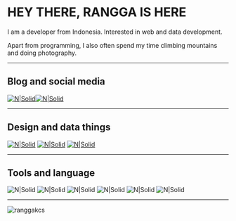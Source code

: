 # HEY THERE, RANGGA IS HERE

I am a developer from Indonesia. Interested in web and data development.

Apart from programming, I also often spend my time climbing mountains and doing photography.
 

---

## Blog and social media

[![N|Solid](https://img.shields.io/badge/%20-%20twitter-grey?style=flat&logo=twitter)]([twitter.com](https://twitter.com/ranggakcs))[![N|Solid](https://img.shields.io/badge/%20-%20medium-black?style=flat&logo=medium)](https://medium.com/@ranggakusumah) 

---
## Design and data things

[![N|Solid](https://img.shields.io/badge/%20-%20Dribbble-white?style=flat&logo=dribbble)](https://dribbble.com/ranggakcs)
[![N|Solid](https://img.shields.io/badge/%20-%20Behance-navy?style=flat&logo=behance)](https://www.behance.net/ranggakusud14f)
[![N|Solid](https://img.shields.io/badge/%20-%20Kaggle-white?style=flat&logo=kaggle)](https://www.kaggle.com/ranggakusumah)

---
## Tools and language

![N|Solid](https://img.shields.io/badge/%20-%20Figma-black?style=flat&logo=figma)
![N|Solid](https://img.shields.io/badge/%20-%20HTML-white?style=flat&logo=HTML5)
![N|Solid](https://img.shields.io/badge/%20-%20CSS-blue?style=flat&logo=CSS3)
![N|Solid](https://img.shields.io/badge/%20-%20Javascript-black?style=flat&logo=javascript)
![N|Solid](https://img.shields.io/badge/%20-%20Python-black?style=flat&logo=python)
![N|Solid](https://img.shields.io/badge/%20-%20PHP-black?style=flat&logo=php)

---



<p><img align="center" src="https://github-readme-stats.vercel.app/api/top-langs?username=ranggakcs&show_icons=true&locale=en&layout=compact" alt="ranggakcs" /></p>
